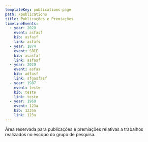 ```yaml
---
templateKey: publications-page
path: /publications
title: Publicações e Premiações
timelineEvents:
  - year: 2020
    event: asfasf
    bib: asfasf
    link: asfafs
  - year: 1874
    event: SBIE
    bib: asasfaf
    link: asfasf
  - year: 2020
    event: asfas
    bib: adfasf
    link: sfgasfasf
  - year: 1987
    event: teste
    bib: teste
    link: teste
  - year: 1960
    event: 123a
    bib: 123aa
    link: 123a
---
```

Área reservada para publicações e premiações relativas a trabalhos realizados no escopo do grupo de pesquisa.